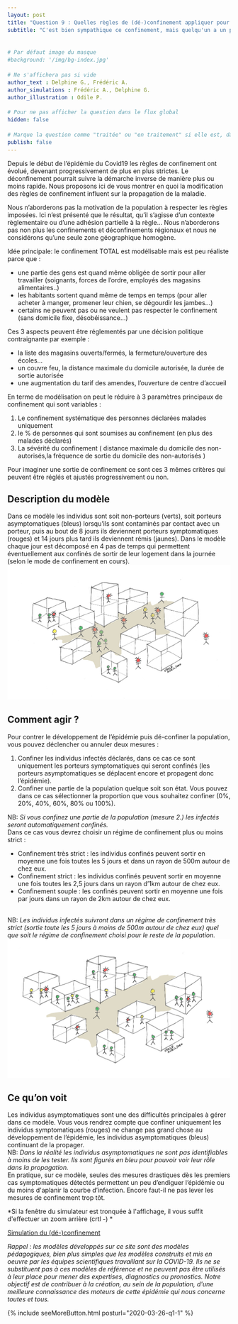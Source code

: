 ```yaml
---
layout: post
title: "Question 9 : Quelles règles de (dé-)confinement appliquer pour gérer le développement de l’épidémie?"
subtitle: "C'est bien sympathique ce confinement, mais quelqu'un a un plan pour en sortir ?"


# Par défaut image du masque
#background: '/img/bg-index.jpg'

# Ne s'affichera pas si vide
author_text : Delphine G., Frédéric A.
author_simulations : Frédéric A., Delphine G.
author_illustration : Odile P.

# Pour ne pas afficher la question dans le flux global
hidden: false

# Marque la question comme "traitée" ou "en traitement" si elle est, dans cette ordre, publiée ou non
publish: false
---
```


Depuis le début de l’épidémie du Covid19 les règles de confinement ont évolué, devenant progressivement de plus en plus strictes. Le déconfinement pourrait suivre la démarche inverse de manière plus ou moins rapide. Nous proposons ici de vous montrer en quoi la modification des règles de confinement influent sur la propagation de la maladie. 

Nous n’aborderons pas la motivation de la population à respecter les règles imposées. Ici n’est présenté que le résultat, qu’il s’agisse d’un contexte règlementaire ou d’une adhésion partielle à la règle… Nous n’aborderons pas non plus les confinements et déconfinements régionaux et nous ne considérons qu’une seule zone géographique homogène.

Idée principale: le confinement TOTAL est modélisable mais est peu réaliste parce que :
<ul>
<li>une partie des gens est quand même obligée de sortir pour aller travailler (soignants, forces de l’ordre, employés des magasins alimentaires..)</li>
<li>les habitants sortent quand même de temps en temps (pour aller acheter à manger, promener leur chien, se dégourdir les jambes…)</li>
<li>certains ne peuvent pas ou ne veulent pas respecter le confinement (sans domicile fixe, désobéissance…)</li>   
</ul>
Ces 3 aspects peuvent être réglementés par une décision politique contraignante par exemple :
<ul>
  <li>la liste des magasins ouverts/fermés, la fermeture/ouverture des écoles...</li>
  <li>un couvre feu, la distance maximale du domicile autorisée, la durée de sortie autorisée</li>
  <li>une augmentation du tarif des amendes, l’ouverture de centre d’accueil</li>
</ul>
En terme de modélisation on peut le réduire à 3 paramètres principaux de confinement qui sont variables :
<ol>
  <li>Le confinement systématique des personnes déclarées malades uniquement</li>
  <li>le % de personnes qui sont soumises au confinement (en plus des malades déclarés)</li>
<li>La sévérité du confinement ( distance maximale du domicile des non-autorisés,la fréquence de sortie du domicile des non-autorisés )</li>
</ol>
Pour imaginer une sortie de confinement ce sont ces 3 mêmes critères qui peuvent être réglés et ajustés progressivement ou non.

<h2>Description du modèle</h2>
Dans ce modèle les individus sont soit non-porteurs (verts), soit porteurs asymptomatiques (bleus) lorsqu’ils sont contaminés par contact avec un porteur, puis au bout de 8 jours ils deviennent porteurs symptomatiques (rouges) et 14 jours plus tard ils deviennent rémis (jaunes).
Dans le modèle chaque jour est décomposé en 4 pas de temps qui permettent éventuellement aux confinés de sortir de leur logement dans la journée (selon le mode de confinement en cours). 

<img src="/img/posts/Q9_1.jpg" class="full-size">

<h2>Comment agir ?</h2>
Pour contrer le développement de l’épidémie puis  dé-confiner la population, vous pouvez déclencher ou annuler deux mesures :
<ol>
<li>Confiner les individus infectés déclarés, dans ce cas ce sont uniquement les porteurs symptomatiques qui seront confinés (les porteurs asymptomatiques se déplacent encore et propagent donc l’épidémie).</li>
<li>Confiner une partie de la population quelque soit son état. Vous pouvez dans ce cas sélectionner la proportion que vous souhaitez confiner (0%, 20%, 40%, 60%, 80% ou 100%).</li>
  </ol>
  NB: <i>Si vous confinez une partie de la population (<i>mesure 2.</i>) les infectés seront automatiquement confinés.</i> 
<br>Dans ce cas vous devrez choisir un régime de confinement plus ou moins strict :
<ul>
  <li>Confinement très strict : les individus confinés peuvent sortir en moyenne une fois toutes les 5 jours  et dans un rayon de 500m autour de chez eux.</li>
<li>Confinement strict : les individus confinés peuvent sortir en moyenne une fois toutes les 2,5 jours dans un rayon d’1km autour de chez eux.</li>
<li>Confinement souple : les confinés peuvent sortir en moyenne une fois par jours  dans un rayon de 2km autour de chez eux.</li>
  </ul>
<br>NB: <i>Les individus infectés suivront dans un régime de confinement très strict (sortie toute les 5 jours à moins de 500m autour de chez eux) quel que soit le régime de confinement choisi pour le reste de la population.</i>

<img src="/img/posts/Q9_2.jpg" class="full-size">

<h2>Ce qu’on voit</h2>
Les individus asymptomatiques sont une des difficultés principales à gérer dans ce modèle. Vous vous rendrez compte que confiner uniquement les individus symptomatiques (rouges) ne change pas grand chose au développement de l’épidémie, les individus asymptomatiques (bleus) continuant de la propager.
<br>NB: <i>Dans la réalité les individus asymptomatiques ne sont pas identifiables à moins de les tester. Ils sont figurés en bleu pour pouvoir voir leur rôle dans la propagation.</i>
<br>En pratique, sur ce modèle, seules des mesures drastiques dès les premiers cas symptomatiques détectés permettent un peu d’endiguer l’épidémie ou du moins d'aplanir la courbe d’infection. Encore faut-il ne pas lever les mesures de confinement trop tôt.

*Si la fenêtre du simulateur est tronquée à l'affichage, il vous suffit d'effectuer un zoom arrière (crtl -) *

<a href="#" class="btn btn-primary" 
onclick="loadIframeSimulator(9, this); return false;">Simulation du (dé-)confinement</a>
<div class="iframeContainer"></div>

*Rappel : les modèles développés sur ce site sont des modèles pédagogiques, bien plus simples que les modèles construits et mis en oeuvre par les équipes scientifiques travaillant sur la COVID-19. Ils ne se substituent pas à ces modèles de référence et ne peuvent pas être utilisés à leur place pour mener des expertises, diagnostics ou pronostics. Notre objectif est de contribuer à la création, au sein de la population, d'une meilleure connaissance des moteurs de cette épidémie qui nous concerne toutes et tous.* 

{% include seeMoreButton.html posturl="2020-03-26-q1-1" %}
